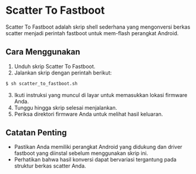 
# Scatter To Fastboot

Scatter To Fastboot adalah skrip shell sederhana yang mengonversi berkas scatter menjadi perintah fastboot untuk mem-flash perangkat Android.

## Cara Menggunakan

1. Unduh skrip Scatter To Fastboot.
2. Jalankan skrip dengan perintah berikut:

```bash
$ sh scatter_to_fastboot.sh
```

3. Ikuti instruksi yang muncul di layar untuk memasukkan lokasi firmware Anda.
4. Tunggu hingga skrip selesai menjalankan.
5. Periksa direktori firmware Anda untuk melihat hasil keluaran.

## Catatan Penting

- Pastikan Anda memiliki perangkat Android yang didukung dan driver fastboot yang diinstal sebelum menggunakan skrip ini.
- Perhatikan bahwa hasil konversi dapat bervariasi tergantung pada struktur berkas scatter Anda.

